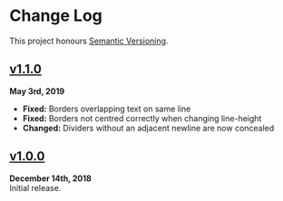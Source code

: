 Change Log
==========

This project honours [Semantic Versioning](http://semver.org/).

[Unpublished]: ../../compare/v1.1.0...HEAD


[v1.1.0]
------------------------------------------------------------------------
**May 3rd, 2019**  
* **Fixed:** Borders overlapping text on same line
* **Fixed:** Borders not centred correctly when changing line-height
* **Changed:** Dividers without an adjacent newline are now concealed

[v1.1.0]: https://github.com/Alhadis/Atom-FormFeeds/releases/tag/v1.1.0



[v1.0.0]
------------------------------------------------------------------------
**December 14th, 2018**  
Initial release.

[v1.0.0]: https://github.com/Alhadis/Atom-FormFeeds/releases/tag/v1.0.0
